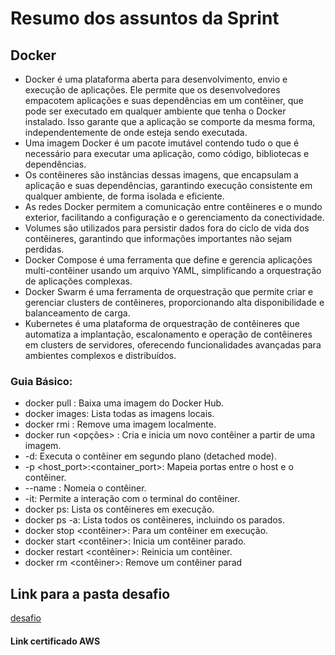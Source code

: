 # Resumo dos assuntos da Sprint
## Docker
* Docker é uma plataforma aberta para desenvolvimento, envio e execução de aplicações. Ele permite que os desenvolvedores empacotem aplicações e suas dependências em um contêiner, que pode ser executado em qualquer ambiente que tenha o Docker instalado. Isso garante que a aplicação se comporte da mesma forma, independentemente de onde esteja sendo executada.
* Uma imagem Docker é um pacote imutável contendo tudo o que é necessário para executar uma aplicação, como código, bibliotecas e dependências. 
* Os contêineres são instâncias dessas imagens, que encapsulam a aplicação e suas dependências, garantindo execução consistente em qualquer ambiente, de forma isolada e eficiente.
* As redes Docker permitem a comunicação entre contêineres e o mundo exterior, facilitando a configuração e o gerenciamento da conectividade.
* Volumes são utilizados para persistir dados fora do ciclo de vida dos contêineres, garantindo que informações importantes não sejam perdidas.
* Docker Compose é uma ferramenta que define e gerencia aplicações multi-contêiner usando um arquivo YAML, simplificando a orquestração de aplicações complexas.
* Docker Swarm é uma ferramenta de orquestração que permite criar e gerenciar clusters de contêineres, proporcionando alta disponibilidade e balanceamento de carga.
* Kubernetes é uma plataforma de orquestração de contêineres que automatiza a implantação, escalonamento e operação de contêineres em clusters de servidores, oferecendo funcionalidades avançadas para ambientes complexos e distribuídos. 

### Guia Básico:
* docker pull <imagem>: Baixa uma imagem do Docker Hub.
* docker images: Lista todas as imagens locais.
* docker rmi <imagem>: Remove uma imagem localmente.
* docker run <opções> <imagem>: Cria e inicia um novo contêiner a partir de uma imagem.
* -d: Executa o contêiner em segundo plano (detached mode).
* -p <host_port>:<container_port>: Mapeia portas entre o host e o contêiner.
* --name <nome>: Nomeia o contêiner.
* -it: Permite a interação com o terminal do contêiner.
* docker ps: Lista os contêineres em execução.
* docker ps -a: Lista todos os contêineres, incluindo os parados.
* docker stop <contêiner>: Para um contêiner em execução.
* docker start <contêiner>: Inicia um contêiner parado.
* docker restart <contêiner>: Reinicia um contêiner.
* docker rm <contêiner>: Remove um contêiner parad


## Link para a pasta desafio
[desafio](https://github.com/grazysb/Programa_de_Bolsas_Compass-UOL/blob/a33658676dfff9726075bbc75fa214b1c9d8a33f/desafio_s4.md)

#### Link certificado AWS
